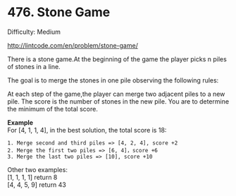 # 476. Stone Game

Difficulty: Medium

http://lintcode.com/en/problem/stone-game/

There is a stone game.At the beginning of the game the player picks n piles of stones in a line.

The goal is to merge the stones in one pile observing the following rules:

At each step of the game,the player can merge two adjacent piles to a new pile.
The score is the number of stones in the new pile.
You are to determine the minimum of the total score.

**Example**  
For [4, 1, 1, 4], in the best solution, the total score is 18:
```
1. Merge second and third piles => [4, 2, 4], score +2
2. Merge the first two piles => [6, 4]，score +6
3. Merge the last two piles => [10], score +10
```
Other two examples:   
[1, 1, 1, 1] return 8  
[4, 4, 5, 9] return 43
